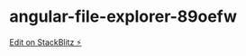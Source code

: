 # angular-file-explorer-89oefw

[Edit on StackBlitz ⚡️](https://stackblitz.com/edit/angular-file-explorer-89oefw)